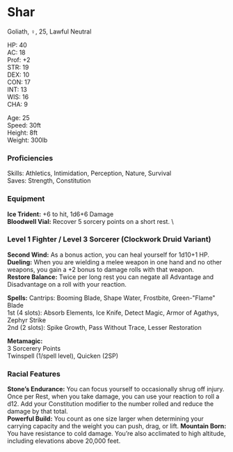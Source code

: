 # Shar
Goliath, ♀, 25, Lawful Neutral

HP: 40 \
AC: 18 \
Prof: +2 \
STR: 19 \
DEX: 10 \
CON: 17 \
INT: 13 \
WIS: 16 \
CHA: 9

Age: 25 \
Speed: 30ft \
Height: 8ft \
Weight: 300lb 

### Proficiencies
Skills: Athletics, Intimidation, Perception, Nature, Survival \
Saves: Strength, Constitution

### Equipment
**Ice Trident:** +6 to hit, 1d6+6 Damage \
**Bloodwell Vial:** Recover 5 sorcery points on a short rest. \

### Level 1 Fighter / Level 3 Sorcerer (Clockwork Druid Variant)
**Second Wind:** As a bonus action, you can heal yourself for 1d10+1 HP. \
**Dueling:** When you are wielding a melee weapon in one hand and no other weapons, you gain a +2 bonus to damage rolls with that weapon. \
**Restore Balance:** Twice per long rest you can negate all Advantage and Disadvantage on a roll with your reaction. 

**Spells:**
Cantrips: Booming Blade, Shape Water, Frostbite, Green-"Flame" Blade \
1st (4 slots): Absorb Elements, Ice Knife, Detect Magic, Armor of Agathys, Zephyr Strike \
2nd (2 slots): Spike Growth, Pass Without Trace, Lesser Restoration

**Metamagic:** \
3 Sorcerery Points \
Twinspell (1/spell level), Quicken (2SP)

### Racial Features
**Stone’s Endurance:** You can focus yourself to occasionally shrug off injury. Once per Rest, when you take damage, you can use your reaction to roll a d12. Add your Constitution modifier to the number rolled and reduce the damage by that total. \
**Powerful Build:** You count as one size larger when determining your carrying capacity and the weight you can push, drag, or lift.
**Mountain Born:** You have resistance to cold damage. You’re also acclimated to high altitude, including elevations above 20,000 feet.
